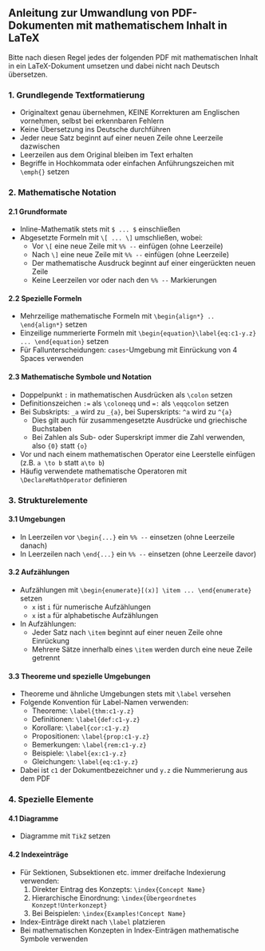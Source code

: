 ## Anleitung zur Umwandlung von PDF-Dokumenten mit mathematischem Inhalt in LaTeX

Bitte nach diesen Regel jedes der folgenden PDF mit mathematischen Inhalt in ein LaTeX-Dokument umsetzen und dabei nicht nach Deutsch übersetzen.

### 1. Grundlegende Textformatierung

- Originaltext genau übernehmen, KEINE Korrekturen am Englischen vornehmen, selbst bei erkennbaren Fehlern
- Keine Übersetzung ins Deutsche durchführen
- Jeder neue Satz beginnt auf einer neuen Zeile ohne Leerzeile dazwischen
- Leerzeilen aus dem Original bleiben im Text erhalten
- Begriffe in Hochkommata oder einfachen Anführungszeichen mit `\emph{}` setzen

### 2. Mathematische Notation

#### 2.1 Grundformate
- Inline-Mathematik stets mit `$ ... $` einschließen
- Abgesetzte Formeln mit `\[ ... \]` umschließen, wobei:
  - Vor `\[` eine neue Zeile mit `%% --` einfügen (ohne Leerzeile)
  - Nach `\]` eine neue Zeile mit `%% --` einfügen (ohne Leerzeile)
  - Der mathematische Ausdruck beginnt auf einer eingerückten neuen Zeile
  - Keine Leerzeilen vor oder nach den `%% --` Markierungen

#### 2.2 Spezielle Formeln
- Mehrzeilige mathematische Formeln mit `\begin{align*} .. \end{align*}` setzen
- Einzeilige nummerierte Formeln mit `\begin{equation}\label{eq:c1-y.z} ... \end{equation}` setzen
- Für Fallunterscheidungen: `cases`-Umgebung mit Einrückung von 4 Spaces verwenden

#### 2.3 Mathematische Symbole und Notation
- Doppelpunkt `:` in mathematischen Ausdrücken als `\colon` setzen
- Definitionszeichen `:=` als `\coloneqq` und `=:` als `\eqqcolon` setzen
- Bei Subskripts: `_a` wird zu `_{a}`, bei Superskripts: `^a` wird zu `^{a}`
  - Dies gilt auch für zusammengesetzte Ausdrücke und griechische Buchstaben
  - Bei Zahlen als Sub- oder Superskript immer die Zahl verwenden, also `{0}` statt `{o}`
- Vor und nach einem mathematischen Operator eine Leerstelle einfügen (z.B. `a \to b` statt `a\to b`)
- Häufig verwendete mathematische Operatoren mit `\DeclareMathOperator` definieren

### 3. Strukturelemente

#### 3.1 Umgebungen
- In Leerzeilen vor `\begin{...}` ein `%% --` einsetzen (ohne Leerzeile danach)
- In Leerzeilen nach `\end{...}` ein `%% --` einsetzen (ohne Leerzeile davor)

#### 3.2 Aufzählungen
- Aufzählungen mit `\begin{enumerate}[(x)] \item ... \end{enumerate}` setzen
  - `x` ist `i` für numerische Aufzählungen
  - `x` ist `a` für alphabetische Aufzählungen
- In Aufzählungen:
  - Jeder Satz nach `\item` beginnt auf einer neuen Zeile ohne Einrückung
  - Mehrere Sätze innerhalb eines `\item` werden durch eine neue Zeile getrennt

#### 3.3 Theoreme und spezielle Umgebungen
- Theoreme und ähnliche Umgebungen stets mit `\label` versehen
- Folgende Konvention für Label-Namen verwenden:
  - Theoreme: `\label{thm:c1-y.z}`
  - Definitionen: `\label{def:c1-y.z}`
  - Korollare: `\label{cor:c1-y.z}`
  - Propositionen: `\label{prop:c1-y.z}`
  - Bemerkungen: `\label{rem:c1-y.z}`
  - Beispiele: `\label{ex:c1-y.z}`
  - Gleichungen: `\label{eq:c1-y.z}`
- Dabei ist `c1` der Dokumentbezeichner und `y.z` die Nummerierung aus dem PDF

### 4. Spezielle Elemente

#### 4.1 Diagramme
- Diagramme mit `TikZ` setzen

#### 4.2 Indexeinträge
- Für Sektionen, Subsektionen etc. immer dreifache Indexierung verwenden:
  1. Direkter Eintrag des Konzepts: `\index{Concept Name}`
  2. Hierarchische Einordnung: `\index{Übergeordnetes Konzept!Unterkonzept}`
  3. Bei Beispielen: `\index{Examples!Concept Name}`
- Index-Einträge direkt nach `\label` platzieren
- Bei mathematischen Konzepten in Index-Einträgen mathematische Symbole verwenden





